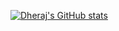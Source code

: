 [![Dheraj's GitHub stats](https://github-readme-stats.vercel.app/api?username=DherajSK)](https://github.com/anuraghazra/github-readme-stats)
